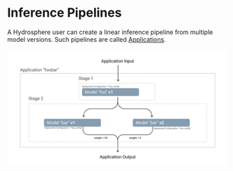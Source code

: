 # Inference Pipelines

A Hydrosphere user can create a linear inference pipeline from multiple model versions. Such pipelines are called [Applications](../concepts.md#applications).

![Inference Pipeline with two stages](../../.gitbook/assets/application%20%281%29%20%284%29%20%286%29%20%284%29.png)

